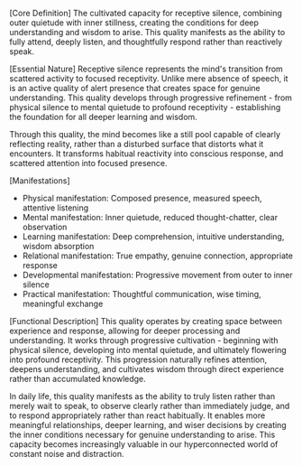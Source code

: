 [Core Definition]
The cultivated capacity for receptive silence, combining outer quietude with inner stillness, creating the conditions for deep understanding and wisdom to arise. This quality manifests as the ability to fully attend, deeply listen, and thoughtfully respond rather than reactively speak.

[Essential Nature]
Receptive silence represents the mind's transition from scattered activity to focused receptivity. Unlike mere absence of speech, it is an active quality of alert presence that creates space for genuine understanding. This quality develops through progressive refinement - from physical silence to mental quietude to profound receptivity - establishing the foundation for all deeper learning and wisdom.

Through this quality, the mind becomes like a still pool capable of clearly reflecting reality, rather than a disturbed surface that distorts what it encounters. It transforms habitual reactivity into conscious response, and scattered attention into focused presence.

[Manifestations]
- Physical manifestation: Composed presence, measured speech, attentive listening
- Mental manifestation: Inner quietude, reduced thought-chatter, clear observation
- Learning manifestation: Deep comprehension, intuitive understanding, wisdom absorption
- Relational manifestation: True empathy, genuine connection, appropriate response
- Developmental manifestation: Progressive movement from outer to inner silence
- Practical manifestation: Thoughtful communication, wise timing, meaningful exchange

[Functional Description]
This quality operates by creating space between experience and response, allowing for deeper processing and understanding. It works through progressive cultivation - beginning with physical silence, developing into mental quietude, and ultimately flowering into profound receptivity. This progression naturally refines attention, deepens understanding, and cultivates wisdom through direct experience rather than accumulated knowledge.

In daily life, this quality manifests as the ability to truly listen rather than merely wait to speak, to observe clearly rather than immediately judge, and to respond appropriately rather than react habitually. It enables more meaningful relationships, deeper learning, and wiser decisions by creating the inner conditions necessary for genuine understanding to arise. This capacity becomes increasingly valuable in our hyperconnected world of constant noise and distraction.